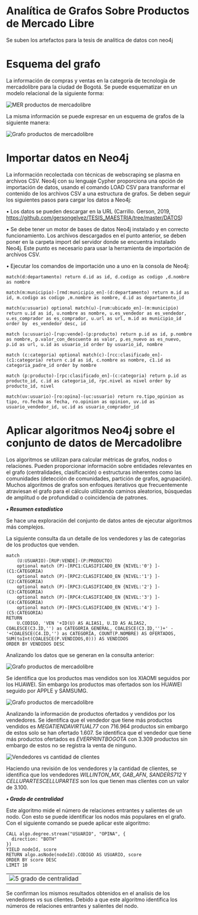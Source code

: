 # Analítica de Grafos Sobre Productos de Mercado Libre
Se suben los artefactos para la tesis de analitica de datos con neo4j

# Esquema del grafo
La información de compras y ventas en la categoría de tecnología de mercadolibre para la ciudad de Bogotá. Se puede esquematizar en un modelo relacional de la siguiente forma:

![MER productos de mercadolibre](https://github.com/gersongelvez/TESIS_MAESTRIA/blob/master/IMAGENES/0_1_MER_productos.png)
 
La misma información se puede expresar en un esquema de grafos de la siguiente manera:

![Grafo productos de mercadolibre](https://github.com/gersongelvez/TESIS_MAESTRIA/blob/master/IMAGENES/0_1_Grafo.jpg)
 
# Importar datos en Neo4j

La información recolectada con técnicas de webscraping se plasma en archivos CSV. Neo4j con su lenguaje Cypher proporciona una opción de importación de datos, usando el comando LOAD CSV para transformar el contenido de los archivos CSV a una estructura de grafos.
Se deben seguir los siguientes pasos para cargar los datos a Neo4j:

•	Los datos se pueden descargar en la URL (Carrillo. Gerson, 2019, https://github.com/gersongelvez/TESIS_MAESTRIA/tree/master/DATOS) 

•	Se debe tener un motor de bases de datos Neo4j instalado y en correcto funcionamiento. Los archivos descargados en el punto anterior, se deben poner en la carpeta import del servidor donde se encuentra instalado Neo4j. Este punto es necesario para usar la herramienta de importación de archivos CSV.

•	Ejecutar los comandos de importación uno a uno en la consola de Neo4j:

```cypher
match(d:departamento) return d.id as id, d.codigo as codigo ,d.nombre as nombre

match(m:municipio)-[rmd:municipio_en]-(d:departamento) return m.id as id, m.codigo as codigo ,m.nombre as nombre, d.id as departamento_id

match(u:usuario) optional match(u)-[rum:ubicado_en]-(m:municipio) return u.id as id, u.nombre as nombre, u.es_vendedor as es_vendedor, u.es_comprador as es_comprador, u.url as url, m.id as municipio_id order by  es_vendedor desc, id

match (u:usuario)-[rup:vende]-(p:producto) return p.id as id, p.nombre as nombre, p.valor_con_descuento as valor, p.es_nuevo as es_nuevo, p.id as url, u.id as usuario_id order by usuario_id, nombre

match (c:categoria) optional match(c)-[rcc:clasificado_en]-(c1:categoria) return c.id as id, c.nombre as nombre, c1.id as categoria_padre_id order by nombre

match (p:producto)-[rpc:clasificado_en]-(c:categoria) return p.id as producto_id, c.id as categoria_id, rpc.nivel as nivel order by producto_id, nivel

match(uv:usuario)-[ro:opina]-(uc:usuario) return ro.tipo_opinion as tipo, ro.fecha as fecha, ro.opinion as opinion, uv.id as usuario_vendedor_id, uc.id as usuario_comprador_id

```


# Aplicar algoritmos Neo4j sobre el conjunto de datos de Mercadolibre

Los algoritmos se utilizan para calcular métricas de grafos, nodos o relaciones.
Pueden proporcionar información sobre entidades relevantes en el grafo (centralidades, clasificación) o estructuras inherentes como las comunidades (detección de comunidades, partición de grafos, agrupación).
Muchos algoritmos de grafos son enfoques iterativos que frecuentemente atraviesan el grafo para el cálculo utilizando caminos aleatorios, búsquedas de amplitud o de profundidad o coincidencia de patrones.

***•	Resumen estadístico***

Se hace una exploración del conjunto de datos antes de ejecutar algoritmos más complejos. 

La siguiente consulta da un detalle de los vendedores y las de categorias de los productos que venden.

```cypher
match 
	(U:USUARIO)-[RUP:VENDE]-(P:PRODUCTO) 
	optional match (P)-[RPC1:CLASIFICADO_EN {NIVEL:'0'} ]-(C1:CATEGORIA) 
	optional match (P)-[RPC2:CLASIFICADO_EN {NIVEL:'1'} ]-(C2:CATEGORIA) 
	optional match (P)-[RPC3:CLASIFICADO_EN {NIVEL:'2'} ]-(C3:CATEGORIA)
	optional match (P)-[RPC4:CLASIFICADO_EN {NIVEL:'3'} ]-(C4:CATEGORIA)
	optional match (P)-[RPC5:CLASIFICADO_EN {NIVEL:'4'} ]-(C5:CATEGORIA)
RETURN
	U.CODIGO, 'VEN '+ID(U) AS ALIAS1, U.ID AS ALIAS2, COALESCE(C3.ID,'') as CATEGORIA_GENERAL, COALESCE(C3.ID,'')+' - '+COALESCE(C4.ID,'') as CATEGORIA, COUNT(P.NOMBRE) AS OFERTADOS, SUM(toInt(COALESCE(P.VENDIDOS,0))) AS VENDIDOS
ORDER BY VENDIDOS DESC
```

Analizando los datos que se generan en la consulta anterior:

![Grafo productos de mercadolibre](https://github.com/gersongelvez/TESIS_MAESTRIA/blob/master/IMAGENES/0_2_PRODUCTOS_VENDIDOS.png)

Se identifica que los productos mas vendidos son los XIAOMI seguidos por los HUAWEI. Sin embargo los productos mas ofertados son los HUAWEI seguido por APPLE y SAMSUMG.

![Grafo productos de mercadolibre](https://github.com/gersongelvez/TESIS_MAESTRIA/blob/master/IMAGENES/0_3_VENDEDORES_VS_PRODUCTOS.png)

Analizando la información de productos ofertados y vendidos por los vendedores. Se identifica que el vendedor que tiene más productos vendidos es _MEGATIENDAVIRTUAL77_ con 716.964 productos sin embargo de estos solo se han ofertado 1.607. Se identifica que el vendedor que tiene más productos ofertados es _EVERPRINTBOGOTA_ con 3.309 productos sin embargo de estos no se registra la venta de ninguno.

![Vendedores vs cantidad de clientes](https://github.com/gersongelvez/TESIS_MAESTRIA/blob/master/IMAGENES/0_4_VENDEDORES_VS_CANTIDAD_DE_CLIENTES.png)

Haciendo una revisión de los vendedores y la cantidad de clientes, se identifica que los vendedores _WILLINTON_MX_, _GAB_AFN_, _SANDERS712_ Y _CELLUPARTESCELLUPARTES_ son los que tienen mas clientes con un valor de 3.100.

***•	Grado de centralidad***

Este algoritmo mide el número de relaciones entrantes y salientes de un nodo. Con esto se puede identificar los nodos más populares en el grafo. Con el siguiente comando se puede aplicar este algoritmo:

```cypher
CALL algo.degree.stream("USUARIO", "OPINA", {
  direction: "BOTH"
})
YIELD nodeId, score
RETURN algo.asNode(nodeId).CODIGO AS USUARIO, score
ORDER BY score DESC
LIMIT 10
```
||
|:---:|
|![5 grado de centralidad](https://github.com/gersongelvez/TESIS_MAESTRIA/blob/master/IMAGENES/5_DEGREE_CENTRALITY.png)|


Se confirman los mismos resultados obtenidos en el analisis de los vendedores vs sus clientes. Debido a que este algoritmo identifica los números de relaciones entrantes y salientes del nodo.
